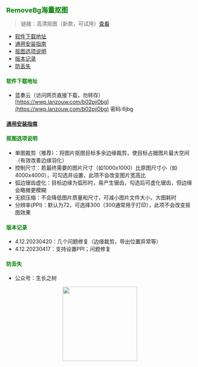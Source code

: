 
<b><font color=green size=4>
RemoveBg海量抠图
</font></b>

<!-- <b><font color=green size=4> -->
> 链接：高清抠图（新款，可试用）[查看](../zttool/info.md)
<!-- </font></b> -->


- [软件下载地址](#软件下载地址)
- [通用安装指南](#通用安装指南)
- [抠图选项说明](#抠图选项说明)
- [版本记录](#版本记录)
- [防丢失](#防丢失)


#### <font color=green>软件下载地址</font>
- 蓝奏云（访问网页直接下载，勿转存）
[https://wwp.lanzouw.com/b02pji0bg](https://wwp.lanzouw.com/b02pji0bg)  密码:6jbg

#### [通用安装指南](../../univer/install.md)
#### <font color=green>抠图选项说明</font>
- 单图裁剪（推荐）：将图片抠图目标多余边缘裁剪，使目标占据图片最大空间（有效改善边缘羽化）
- 控制尺寸：若最终需要的图片尺寸（如1000x1000）比原图尺寸小（如4000x4000），可勾选并设置，此项不会改变图片宽高比
- 弧边锯齿虚化：目标边缘为弧形时，易产生锯齿，勾选后可虚化锯齿，但边缘会略微更模糊
- 无损压缩：不会降低图片质量和尺寸，可减小图片文件大小，大图耗时
- 分辨率(PPI)：默认为72，可选择300（300通常用于打印），此项不会改变抠图效果

#### <font color=green>版本记录</font>
- 4.12.20230420：几个问题修复（边缘裁剪，导出位置异常等）
- 4.12.20230417：支持设置PPI；问题修复
#### <font color=green>防丢失</font>
<!-- - 微信号：mtreeah -->
- 公众号：生长之树
<center><img src="../../../assets/qrcode_for.jpg" width="200px"></center>
